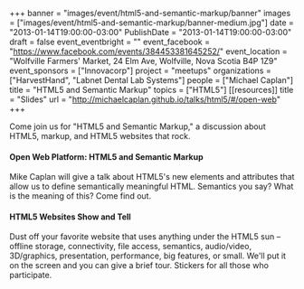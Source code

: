 +++
banner = "images/event/html5-and-semantic-markup/banner"
images = ["images/event/html5-and-semantic-markup/banner-medium.jpg"]
date = "2013-01-14T19:00:00-03:00"
PublishDate = "2013-01-14T19:00:00-03:00"
draft = false
event_eventbright = ""
event_facebook = "https://www.facebook.com/events/384453381645252/"
event_location = "Wolfville Farmers' Market, 24 Elm Ave, Wolfville, Nova Scotia B4P 1Z9"
event_sponsors = ["Innovacorp"]
project = "meetups"
organizations = ["HarvestHand", "Labnet Dental Lab Systems"]
people = ["Michael Caplan"]
title = "HTML5 and Semantic Markup"
topics = ["HTML5"]
[[resources]]
title = "Slides"
url = "http://michaelcaplan.github.io/talks/html5/#/open-web"
+++

Come join us for "HTML5 and Semantic Markup," a discussion about HTML5, markup, and HTML5 websites that rock.

#### Open Web Platform: HTML5 and Semantic Markup
Mike Caplan will give a talk about HTML5's new elements and attributes that allow us to define semantically meaningful HTML. Semantics you say? What is the meaning of this? Come find out.

#### HTML5 Websites Show and Tell
Dust off your favorite website that uses anything under the HTML5 sun – offline storage, connectivity, file access, semantics, audio/video, 3D/graphics, presentation, performance, big features, or small. We'll put it on the screen and you can give a brief tour. Stickers for all those who participate.

